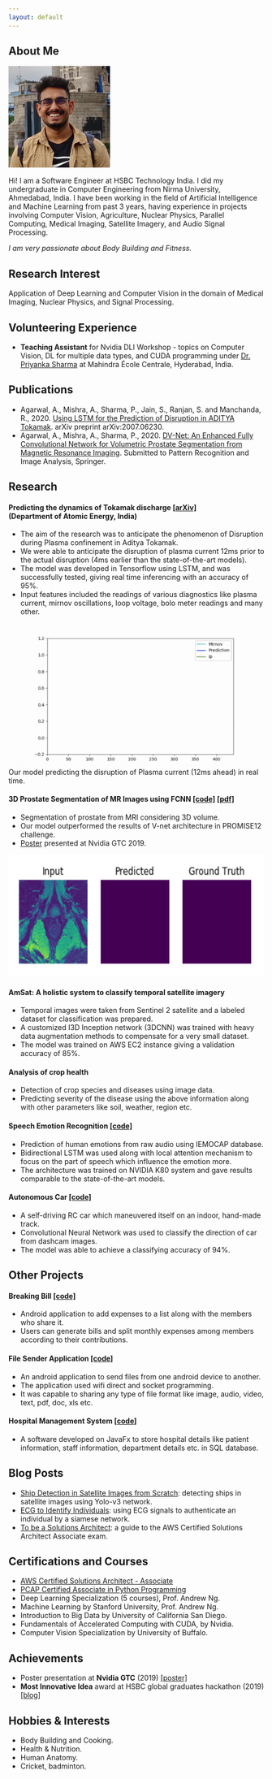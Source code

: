 ```yaml
---
layout: default
---
```


## About Me

<img class="profile-picture" src="img/Icon_small.jpg" width="200px" />

Hi! I am a Software Engineer at HSBC Technology India. I did my undergraduate in Computer Engineering from Nirma University, Ahmedabad, India. I have been working in the field of Artificial Intelligence and Machine Learning from past 3 years, having experience in projects involving Computer Vision, Agriculture, Nuclear Physics, Parallel Computing, Medical Imaging, Satellite Imagery, and Audio Signal Processing. 

*I am very passionate about Body Building and Fitness.*

## Research Interest

Application of Deep Learning and Computer Vision in the domain of Medical Imaging, Nuclear Physics, and Signal Processing.

## Volunteering Experience
- **Teaching Assistant** for Nvidia DLI Workshop - topics on Computer Vision, DL for multiple data types, and CUDA programming under [Dr. Priyanka Sharma](https://www.linkedin.com/in/drpriyankasharma/) at Mahindra École Centrale, Hyderabad, India.

## Publications
- Agarwal, A., Mishra, A., Sharma, P., Jain, S., Ranjan, S. and Manchanda, R., 2020. [Using LSTM for the Prediction of Disruption in ADITYA Tokamak](https://arxiv.org/abs/2007.06230). arXiv preprint arXiv:2007.06230.
- Agarwal, A., Mishra, A., Sharma, P., 2020. [DV-Net: An Enhanced Fully Convolutional Network for Volumetric Prostate Segmentation from Magnetic Resonance Imaging](http://grand-challenge-public.s3.amazonaws.com/evaluation-supplementary/40/0eee0725-be00-436c-9680-f2a234d2b1f2/Prostate_Segmenta_YQxkwBU.pdf). Submitted to Pattern Recognition and Image Analysis, Springer.

## Research

#### Predicting the dynamics of Tokamak discharge [[arXiv]](https://arxiv.org/abs/2007.06230) <br> (Department of Atomic Energy, India)
- The aim of the research was to anticipate the phenomenon of Disruption during Plasma confinement in Aditya Tokamak.
- We were able to anticipate the disruption of plasma current 12ms prior to the actual disruption (4ms earlier than the state-of-the-art models).
- The model was developed in Tensorflow using LSTM, and was successfully tested, giving real time inferencing with an accuracy of 95%.
- Input features included the readings of various diagnostics like plasma current, mirnov oscillations, loop voltage, bolo meter readings and many other.

<img src="img/plasma_disruption.gif" alt="plasma disruption animation" class="inline" width="500px"/><br>
Our model predicting the disruption of Plasma current (12ms ahead) in real time.

#### 3D Prostate Segmentation of MR Images using FCNN [[code]](https://github.com/amanbasu/3d-prostate-segmentation) [[pdf]](http://grand-challenge-public.s3.amazonaws.com/evaluation-supplementary/40/0eee0725-be00-436c-9680-f2a234d2b1f2/Prostate_Segmenta_YQxkwBU.pdf)
- Segmentation of prostate from MRI considering 3D volume.
- Our model outperformed the results of V-net architecture in PROMISE12 challenge.
- [Poster](https://github.com/amanbasu/3d-prostate-segmentation/blob/master/images/Deep%20Learning%20Research_20_P9190_Aman_Agarwal_1920x1607.png) presented at Nvidia GTC 2019.

<img src="img/gif_res.gif" alt="prostate segmentation animation" class="inline" width="535px" height="240px"/><br>

#### AmSat: A holistic system to classify temporal satellite imagery
- Temporal images were taken from Sentinel 2 satellite and a labeled dataset for classification was prepared.
- A customized I3D Inception network (3DCNN) was trained with heavy data augmentation methods to compensate for a very small dataset.
- The model was trained on AWS EC2 instance giving a validation accuracy of 85%.

#### Analysis of crop health
- Detection of crop species and diseases using image data.
- Predicting severity of the disease using the above information along with other parameters like soil, weather, region etc.

#### Speech Emotion Recognition [[code]](https://github.com/amanbasu/speech-emotion-recognition)
- Prediction of human emotions from raw audio using IEMOCAP database.
- Bidirectional LSTM was used along with local attention mechanism to focus on the part of speech which influence the emotion more.
- The architecture was trained on NVIDIA K80 system and gave results comparable to the state-of-the-art models.

#### Autonomous Car [[code]](https://github.com/amanbasu/Autonomous-Car-Prototype)
- A self-driving RC car which maneuvered itself on an indoor, hand-made track.
- Convolutional Neural Network was used to classify the direction of car from dashcam images.
- The model was able to achieve a classifying accuracy of 94%.

## Other Projects

#### Breaking Bill [[code]](https://github.com/amanbasu/Breaking-Bill)
- Android application to add expenses to a list along with the members who share it.
- Users can generate bills and split monthly expenses among members according to their contributions.

#### File Sender Application [[code]](https://github.com/amanbasu/Wifi-P2p)
- An android application to send files from one android device to another.
- The application used wifi direct and socket programming.
- It was capable to sharing any type of file format like image, audio, video, text, pdf, doc, xls etc.

#### Hospital Management System [[code]](https://github.com/amanbasu/hospital-management-system)
- A software developed on JavaFx to store hospital details like patient information, staff information, department details etc. in SQL database.

## Blog Posts
- [Ship Detection in Satellite Images from Scratch](https://medium.com/intel-software-innovators/ship-detection-in-satellite-images-from-scratch-849ccfcc3072): detecting ships in satellite images using Yolo-v3 network.
- [ECG to Identify Individuals](https://medium.com/intel-software-innovators/ecg-to-identify-individuals-from-data-to-deployment-74cce404f9f0): using ECG signals to authenticate an individual by a siamese network.
- [To be a Solutions Architect](https://medium.com/@amanag.11/to-be-a-solutions-architect-3990135ac2fe): a guide to the AWS Certified Solutions Architect Associate exam.

## Certifications and Courses
- [AWS Certified Solutions Architect - Associate](https://www.youracclaim.com/badges/ba0dc25c-3b38-4b27-878a-639eb0d888bc/public_url)
- [PCAP Certified Associate in Python Programming](https://www.youracclaim.com/badges/32c3c723-97d9-444f-bea6-5e766e5394d6/public_url)
- Deep Learning Specialization (5 courses), Prof. Andrew Ng.
- Machine Learning by Stanford University, Prof. Andrew Ng.
- Introduction to Big Data by University of California San Diego.
- Fundamentals of Accelerated Computing with CUDA, by Nvidia.
- Computer Vision Specialization by University of Buffalo.

## Achievements
- Poster presentation at **Nvidia GTC** (2019) [[poster]](img/Deep%20Learning%20Research_20_P9190_Aman_Agarwal_1920x1607.png)
- **Most Innovative Idea** award at HSBC global graduates hackathon (2019) [[blog]](https://medium.com/intel-software-innovators/ecg-to-identify-individuals-from-data-to-deployment-74cce404f9f0)

## Hobbies & Interests
- Body Building and Cooking.
- Health & Nutrition.
- Human Anatomy.
- Cricket, badminton.


<br><br>
